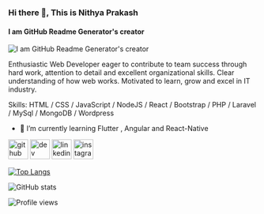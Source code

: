 ### Hi there 👋, This is Nithya Prakash 
#### I am GitHub Readme Generator's creator
![I am GitHub Readme Generator's creator](https://arturssmirnovs.github.io/github-profile-readme-generator/images/banner.png)

Enthusiastic Web Developer eager to contribute to team success through hard work, attention to detail and excellent organizational skills. Clear understanding of how web works. Motivated to learn, grow and excel in IT industry. 

Skills: HTML / CSS / JavaScript / NodeJS / React / Bootstrap / PHP / Laravel / MySql / MongoDB / Wordpress 

- 🌱 I’m currently learning Flutter , Angular and React-Native 


[<img src='https://cdn.jsdelivr.net/npm/simple-icons@3.0.1/icons/github.svg' alt='github' height='40'>](https://github.com/whoisnp)  [<img src='https://cdn.jsdelivr.net/npm/simple-icons@3.0.1/icons/dev-dot-to.svg' alt='dev' height='40'>](https://dev.to/whoisnp)  [<img src='https://cdn.jsdelivr.net/npm/simple-icons@3.0.1/icons/linkedin.svg' alt='linkedin' height='40'>](https://www.linkedin.com/in/nithya-prakash-752b16190/)  [<img src='https://cdn.jsdelivr.net/npm/simple-icons@3.0.1/icons/instagram.svg' alt='instagram' height='40'>](https://www.instagram.com/__nithya_prakash__/)  

[![Top Langs](https://github-readme-stats.vercel.app/api/top-langs/?username=whoisnp)](https://github.com/anuraghazra/github-readme-stats)

![GitHub stats](https://github-readme-stats.vercel.app/api?username=whoisnp&show_icons=true&count_private=true)  

![Profile views](https://gpvc.arturio.dev/whoisnp)  
